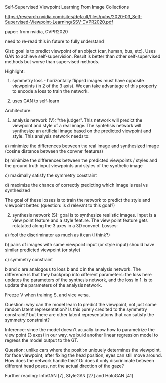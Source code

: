 Self-Supervised Viewpoint Learning From Image Collections


https://research.nvidia.com/sites/default/files/pubs/2020-03_Self-Supervised-Viewpoint-Learning/SSV-CVPR2020.pdf

paper: from nvidia, CVPR2020

need to re-read this in future to fully understand

Gist: goal is to predict viewpoint of an object (car, human, bus, etc). Uses GAN to achieve self-supervision. Result is better than other 
self-supervised methods but worse than supervised methods.

Highlight: 
1. symmetry loss - horizontally flipped images must have opposite viewpoints (in 2 of the 3 axis). We can take advantage of this
property to encode a loss to train the network.

2. uses GAN to self-learn 

Architecture:
1. analysis network (V): "the judger". This network will predict the viewpoint and style of a real image. The syntehsis network will
 synthesize an artificial image based on the predicted viewpoint and style. This analysis network needs to:
 
 a) minimize the differences between the real image and synthesized image (cosine distance between the convnet features)
 
 b) minimize the differences between the predicted viewpoints / styles and the ground truth input viewpoints and styles of the 
 synthetic image
 
 c) maximally satisfy the symmetry constraint
 
 d) maximize the chance of correctly predicting which image is real vs synthesized
 
 The goal of these losses is to train the network to predict the style and viewpoint better. (question: is d relevant to this goal?)
 

2. synthesis network (S): goal is to synthesize realistic images. Input is a view point feature and a style feature. The view point feature
gets rotatated along the 3 axes in a 3D convnet. Losses:

a) fool the discriminator as much as it can (I think?)

b) pairs of images with same viewpoint input (or style input) should have similar predicted viewpoint (or style)

c) symmetry constraint

b and c are analogous to loss b and c in the analysis network. The difference is that they backprop into different parameters: the loss
here updates the parameters of the synthesis network, and the loss in 1. is to update the parameters of the analysis network. 

Freeze V when training S, and vice versa.

Question: why can the model learn to predict the viewpoint, not just some random latent representation? Is this purely credited to the symmetry
constraint? but there are other latent representations that can satisfy the symmetry constraint?

Inference: since the model doesn't actually know how to parametrize the view point (3 axes) in our way, we build another 
linear regression model to regress the model output to the GT. 



Question: unlike cars where the position uniquely determines the viewpoint, 
for face viewpoint, after fixing the head position, eyes can still move around. How does the network handle this? Or does it only
discrinimate between different head poses, not the actual direction of the gaze?


Further reading: 
InfoGAN [7], StyleGAN [27] and HoloGAN [41]
